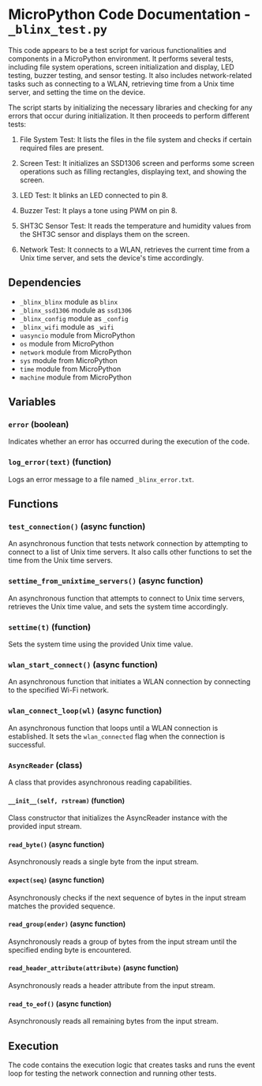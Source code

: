 # MicroPython Code Documentation - `_blinx_test.py`

This code appears to be a test script for various functionalities and components in a MicroPython environment. It performs several tests, including file system operations, screen initialization and display, LED testing, buzzer testing, and sensor testing. It also includes network-related tasks such as connecting to a WLAN, retrieving time from a Unix time server, and setting the time on the device.

The script starts by initializing the necessary libraries and checking for any errors that occur during initialization. It then proceeds to perform different tests:

1. File System Test: It lists the files in the file system and checks if certain required files are present.

2. Screen Test: It initializes an SSD1306 screen and performs some screen operations such as filling rectangles, displaying text, and showing the screen.

3. LED Test: It blinks an LED connected to pin 8.

4. Buzzer Test: It plays a tone using PWM on pin 8.

5. SHT3C Sensor Test: It reads the temperature and humidity values from the SHT3C sensor and displays them on the screen.

6. Network Test: It connects to a WLAN, retrieves the current time from a Unix time server, and sets the device's time accordingly.

## Dependencies
- `_blinx_blinx` module as `blinx`
- `_blinx_ssd1306` module as `ssd1306`
- `_blinx_config` module as `_config`
- `_blinx_wifi` module as `_wifi`
- `uasyncio` module from MicroPython
- `os` module from MicroPython
- `network` module from MicroPython
- `sys` module from MicroPython
- `time` module from MicroPython
- `machine` module from MicroPython

## Variables

### `error` (boolean)
Indicates whether an error has occurred during the execution of the code.

### `log_error(text)` (function)
Logs an error message to a file named `_blinx_error.txt`.

## Functions

### `test_connection()` (async function)
An asynchronous function that tests network connection by attempting to connect to a list of Unix time servers. It also calls other functions to set the time from the Unix time servers.

### `settime_from_unixtime_servers()` (async function)
An asynchronous function that attempts to connect to Unix time servers, retrieves the Unix time value, and sets the system time accordingly.

### `settime(t)` (function)
Sets the system time using the provided Unix time value.

### `wlan_start_connect()` (async function)
An asynchronous function that initiates a WLAN connection by connecting to the specified Wi-Fi network.

### `wlan_connect_loop(wl)` (async function)
An asynchronous function that loops until a WLAN connection is established. It sets the `wlan_connected` flag when the connection is successful.

### `AsyncReader` (class)
A class that provides asynchronous reading capabilities.

#### `__init__(self, rstream)` (function)
Class constructor that initializes the AsyncReader instance with the provided input stream.

#### `read_byte()` (async function)
Asynchronously reads a single byte from the input stream.

#### `expect(seq)` (async function)
Asynchronously checks if the next sequence of bytes in the input stream matches the provided sequence.

#### `read_group(ender)` (async function)
Asynchronously reads a group of bytes from the input stream until the specified ending byte is encountered.

#### `read_header_attribute(attribute)` (async function)
Asynchronously reads a header attribute from the input stream.

#### `read_to_eof()` (async function)
Asynchronously reads all remaining bytes from the input stream.

## Execution

The code contains the execution logic that creates tasks and runs the event loop for testing the network connection and running other tests.
